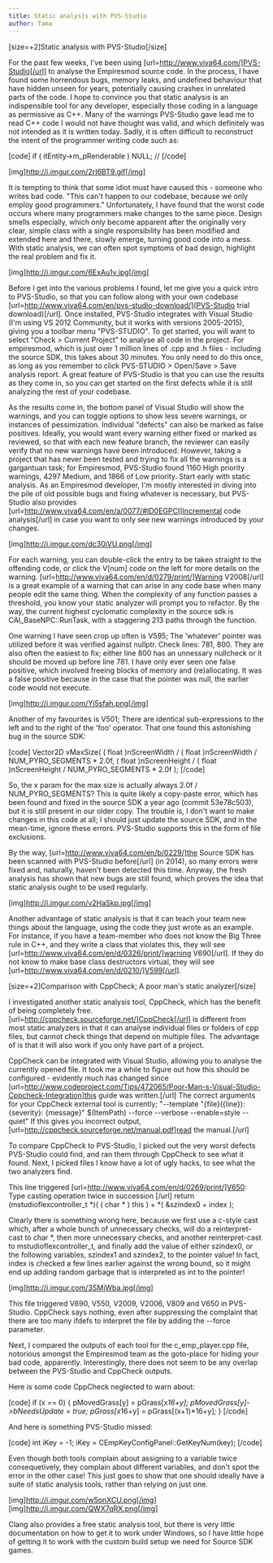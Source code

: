 ```yaml
---
title: Static analysis with PVS-Studio
author: Tama
---
```


[size=+2]Static analysis with PVS-Studio[/size]

For the past few weeks, I've been using [url=http://www.viva64.com/]PVS-Studio[/url] to analyse the Empiresmod source code. In the process, I have found some horrendous bugs, memory leaks, and undefined behaviour that have hidden unseen for years, potentially causing crashes in unrelated parts of the code. I hope to convince you that static analysis is an indispensible tool for any developer, especially those coding in a language as permissive as C++. Many of the warnings PVS-Studio gave lead me to read C++ code I would not have thought was valid, and which definitely was not intended as it is written today. Sadly, it is often difficult to reconstruct the intent of the programmer writing code such as:

[code]
if ( itEntity->m_pRenderable )
	NULL; //
[/code]

[img]http://i.imgur.com/2rI6BT9.gif[/img]
	
It is tempting to think that some idiot must have caused this - someone who writes bad code. "This can't happen to our codebase, because we only employ good programmers." Unfortunately, I have found that the worst code occurs where many programmers make changes to the same piece. Design smells especially, which only become apparent after the originally very clear, simple class with a single responsibility has been modified and extended here and there, slowly emerge, turning good code into a mess. With static analysis, we can often spot symptoms of bad design, highlight the real problem and fix it.

[img]http://i.imgur.com/6ExAu1v.jpg[/img]

Before I get into the various problems I found, let me give you a quick intro to PVS-Studio, so that you can follow along with your own codebase [url=http://www.viva64.com/en/pvs-studio-download/](PVS-Studio trial download)[/url]. Once installed, PVS-Studio integrates with Visual Studio (I'm using VS 2012 Community, but it works with versions 2005-2015), giving you a toolbar menu "PVS-STUDIO". To get started, you will want to select "Check > Current Project" to analyse all code in the project. For empiresmod, which is just over 1 million lines of .cpp and .h files - including the source SDK, this takes about 30 minutes. You only need to do this once, as long as you remember to click PVS-STUDIO > Open/Save > Save analysis report. A great feature of PVS-Studio is that you can use the results as they come in, so you can get started on the first defects while it is still analyzing the rest of your codebase.

As the results come in, the bottom panel of Visual Studio will show the warnings, and you can toggle options to show less severe warnings, or instances of pessimization. Individual "defects" can also be marked as false positives. Ideally, you would want every warning either fixed or marked as reviewed, so that with each new feature branch, the reviewer can easily verify that no new warnings have been introduced. However, taking a project that has never been tested and trying to fix all the warnings is a gargantuan task; for Empiresmod, PVS-Studio found 1160 High priority warnings, 4297 Medium, and 1866 of Low priority. Start early with static analysis. As an Empiresmod developer, I'm mostly interested in diving into the pile of old possible bugs and fixing whatever is necessary, but PVS-Studio also provides [url=http://www.viva64.com/en/a/0077/#ID0EGPCI]Incremental code analysis[/url] in case you want to only see new warnings introduced by your changes.

[img]http://i.imgur.com/dc30iVU.png[/img]

For each warning, you can double-click the entry to be taken straight to the offending code, or click the V[num] code on the left for more details on the warning. [url=http://www.viva64.com/en/d/0279/print/]Warning V2008[/url] is a great example of a warning that can arise in any code base when many people edit the same thing. When the complexity of any function passes a threshold, you know your static analyzer will prompt you to refactor. By the way, the current highest cyclomatic complexity in the source sdk is CAI_BaseNPC::RunTask, with a staggering 213 paths through the function.

One warning I have seen crop up often is V595; The 'whatever' pointer was utilized before it was verified against nullptr. Check lines: 781, 800.
They are also often the easiest to fix; either line 800 has an unnessary nullcheck or it should be moved up before line 781. I have only ever seen one false positive, which involved freeing blocks of memory and (re)allocating. It was a false positive because in the case that the pointer was null, the earlier code would not execute.

[img]http://i.imgur.com/Yj5sfah.png[/img]

Another of my favourites is V501; There are identical sub-expressions to the left and to the right of the 'foo' operator. That one found this astonishing bug in the source SDK:

[code]
Vector2D vMaxSize( ( float )nScreenWidth / ( float )nScreenWidth / NUM_PYRO_SEGMENTS * 2.0f, ( float )nScreenHeight / ( float )nScreenHeight / NUM_PYRO_SEGMENTS * 2.0f );
[/code]

So, the x param for the max size is actually always 2.0f / NUM_PYRO_SEGMENTS? This is quite likely a copy-paste error, which has been found and fixed in the source SDK a year ago (commit 53e78c503), but it is still present in our older copy. The trouble is, I don't want to make changes in this code at all; I should just update the source SDK, and in the mean-time, ignore these errors. PVS-Studio supports this in the form of file exclusions. 

By the way, [url=http://www.viva64.com/en/b/0229/]the Source SDK has been scanned with PVS-Studio before[/url] (in 2014), so many errors were fixed and, naturally, haven't been detected this time. Anyway, the fresh analysis has shown that new bugs are still found, which proves the idea that static analysis ought to be used regularly.

[img]http://i.imgur.com/v2HaSkp.jpg[/img]

Another advantage of static analysis is that it can teach your team new things about the language, using the code they just wrote as an example. For instance, if you have a team-member who does not know the Big Three rule in C++, and they write a class that violates this, they will see [url=http://www.viva64.com/en/d/0326/print/]warning V690[/url]. If they do not know to make base class destructors virtual, they will see [url=http://www.viva64.com/en/d/0210/]V599[/url]. 



[size=+2]Comparison with CppCheck; A poor man's static analyzer[/size]

I investigated another static analysis tool, CppCheck, which has the benefit of being completely free. [url=http://cppcheck.sourceforge.net/]CppCheck[/url] is different from most static analyzers in that it can analyse individual files or folders of cpp files, but cannot check things that depend on multiple files. The advantage of is that it will also work if you only have part of a project.

CppCheck can be integrated with Visual Studio, allowing you to analyse the currently opened file. It took me a while to figure out how this should be configured - evidently much has changed since [url=http://www.codeproject.com/Tips/472065/Poor-Man-s-Visual-Studio-Cppcheck-Integration]this guide was written.[/url] The correct arguments for your CppCheck external tool is currently; "--template "{file}({line}): {severity}: {message}" $(ItemPath) --force --verbose --enable=style --quiet" If this gives you incorrect output, [url=http://cppcheck.sourceforge.net/manual.pdf]read the manual.[/url]

To compare CppCheck to PVS-Studio, I picked out the very worst defects PVS-Studio could find, and ran them through CppCheck to see what it found. Next, I picked files I know have a lot of ugly hacks, to see what the two analyzers find.

This line triggered [url=http://www.viva64.com/en/d/0269/print/]V650: Type casting operation twice in succession [/url]
return (mstudioflexcontroller_t *)( ( char * ) this ) + *( &szindex0 + index );

Clearly there is something wrong here, because we first use a c-style cast which, after a whole bunch of unnecessary checks, will do a reinterpret-cast to char *, then more unnecessary checks, and another reinterpret-cast to mstudioflexcontroller_t, and finally add the value of either szindex0, or the following variables, szindex1 and szindex2, to the pointer value! In fact, index is checked a few lines earlier against the wrong bound, so it might end up adding random garbage that is interpreted as int to the pointer!

[img]http://i.imgur.com/3SMjWba.jpg[/img]

This file triggered V690, V550, V2009, V2006, V809 and V650 in PVS-Studio. CppCheck says nothing, even after suppressing the complaint that there are too many ifdefs to interpret the file by adding the --force parameter.

Next, I compared the outputs of each tool for the c_emp_player.cpp file, notorious amongst the Empiresmod team as the goto-place for hiding your bad code, apparently. Interestingly, there does not seem to be any overlap between the PVS-Studio and CppCheck outputs.

Here is some code CppCheck neglected to warn about:

[code]
if (x == 0)
{
	pMovedGrass[y] = pGrass[x*16+y];
	pMovedGrass[y]->bNeedsUpdate = true;
	pGrass[x*16+y] = pGrass[(x+1)*16+y];
}
[/code]

And here is something PVS-Studio missed:

[code]
int iKey = -1;
iKey = CEmpKeyConfigPanel::GetKeyNum(key);
[/code]

Even though both tools complain about assigning to a variable twice consequetively, they complain about different variables, and don't spot the error in the other case! This just goes to show that one should ideally have a suite of static analysis tools, rather than relying on just one.

[img]http://i.imgur.com/w5onXCU.png[/img]
[img]http://i.imgur.com/QWX7qRX.png[/img]

Clang also provides a free static analysis tool, but there is very little documentation on how to get it to work under Windows, so I have little hope of getting it to work with the custom build setup we need for Source SDK games.